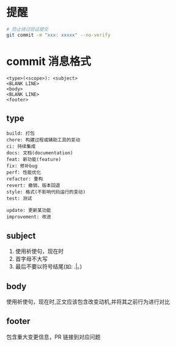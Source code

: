 # 提醒
```sh
# 防止绕过验证提交
git commit -m "xxx: xxxxx" --no-verify
```


# commit 消息格式

```
<type>(<scope>): <subject>
<BLANK LINE>
<body>
<BLANK LINE>
<footer>
```

## type

```
build: 打包
chore: 构建过程或辅助工具的变动
ci: 持续集成
docs: 文档(documentation)
feat: 新功能(feature)
fix: 修补bug
perf: 性能优化
refactor: 重构
revert: 撤销，版本回退
style: 格式(不影响代码运行的变动)
test: 测试

update: 更新某功能
improvement: 改进
```

## subject

1. 使用祈使句，现在时
2. 首字母不大写
3. 最后不要以符号结尾(如: .|。)

## body

使用祈使句，现在时,正文应该包含改变动机,并将其之前行为进行对比

## footer

包含重大变更信息，PR 链接到对应问题
